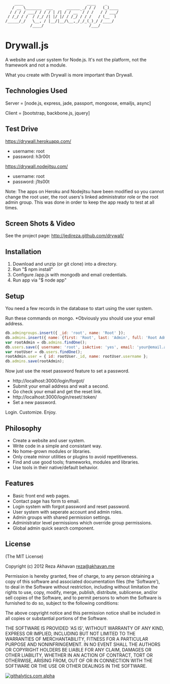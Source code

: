 ```
    ____                            ____    _     
   / __ \_______  ___      ______ _/ / /   (_)____
  / / / / ___/ / / / | /| / / __ `/ / /   / / ___/
 / /_/ / /  / /_/ /| |/ |/ / /_/ / / /   / (__  ) 
/_____/_/   \__, / |__/|__/\__,_/_/_(_)_/ /____/  
           /____/                    /___/        
```

Drywall.js
=============

A website and user system for Node.js. It's not the platform, not the framework and not a module.

What you create with Drywall is more important than Drywall.

Technologies Used
------------

Server = [node.js, express, jade, passport, mongoose, emailjs, async]

Client = [bootstrap, backbone.js, jquery]

Test Drive
------------

https://drywall.herokuapp.com/
 * username: root
 * password: h3r00t

https://drywall.nodejitsu.com/
 * username: root
 * password: j1ts00t

Note: The apps on Heroku and Nodejitsu have been modified so you cannot change the root user, the root users's linked administrator role or the root admin group. This was done in order to keep the app ready to test at all times.

Screen Shots & Video
------------

See the project page: http://jedireza.github.com/drywall/

Installation
------------

 1. Download and unzip (or git clone) into a directory.
 2. Run "$ npm install"
 3. Configure /app.js with mongodb and email credentials.
 4. Run app via "$ node app"

Setup
------------

You need a few records in the database to start using the user system.

Run these commands on mongo. *Obviously you should use your email address.

```js
db.admingroups.insert({ _id: 'root', name: 'Root' });
db.admins.insert({ name: {first: 'Root', last: 'Admin', full: 'Root Admin'}, groups: ['root'] });
var rootAdmin = db.admins.findOne();
db.users.save({ username: 'root', isActive: 'yes', email: 'your@email.addy', roles: {admin: rootAdmin._id} });
var rootUser = db.users.findOne();
rootAdmin.user = { id: rootUser._id, name: rootUser.username };
db.admins.save(rootAdmin);
```

Now just use the reset password feature to set a password.

 * http://localhost:3000/login/forgot/
 * Submit your email address and wait a second.
 * Go check your email and get the reset link.
 * http://localhost:3000/login/reset/:token/
 * Set a new password.

Login. Customize. Enjoy.

Philosophy
------------

 * Create a website and user system.
 * Write code in a simple and consistant way.
 * No home-grown modules or libraries.
 * Only create minor utilities or plugins to avoid repetitiveness.
 * Find and use good tools; frameworks, modules and libraries.
 * Use tools in their native/default behavior.

Features
------------

 * Basic front end web pages.
 * Contact page has form to email.
 * Login system with forgot password and reset password.
 * User system with seperate account and admin roles.
 * Admin groups with shared permission settings.
 * Administrator level permissions which override group permissions.
 * Global admin quick search component.

License
------------

(The MIT License)

Copyright (c) 2012 Reza Akhavan <reza@akhavan.me>

Permission is hereby granted, free of charge, to any person obtaining
a copy of this software and associated documentation files (the
'Software'), to deal in the Software without restriction, including
without limitation the rights to use, copy, modify, merge, publish,
distribute, sublicense, and/or sell copies of the Software, and to
permit persons to whom the Software is furnished to do so, subject to
the following conditions:

The above copyright notice and this permission notice shall be
included in all copies or substantial portions of the Software.

THE SOFTWARE IS PROVIDED 'AS IS', WITHOUT WARRANTY OF ANY KIND,
EXPRESS OR IMPLIED, INCLUDING BUT NOT LIMITED TO THE WARRANTIES OF
MERCHANTABILITY, FITNESS FOR A PARTICULAR PURPOSE AND NONINFRINGEMENT.
IN NO EVENT SHALL THE AUTHORS OR COPYRIGHT HOLDERS BE LIABLE FOR ANY
CLAIM, DAMAGES OR OTHER LIABILITY, WHETHER IN AN ACTION OF CONTRACT,
TORT OR OTHERWISE, ARISING FROM, OUT OF OR IN CONNECTION WITH THE
SOFTWARE OR THE USE OR OTHER DEALINGS IN THE SOFTWARE.

[![githalytics.com alpha](https://cruel-carlota.pagodabox.com/d41f60f22a2148e2e2dc6b705cd01481 "githalytics.com")](http://githalytics.com/jedireza/drywall)